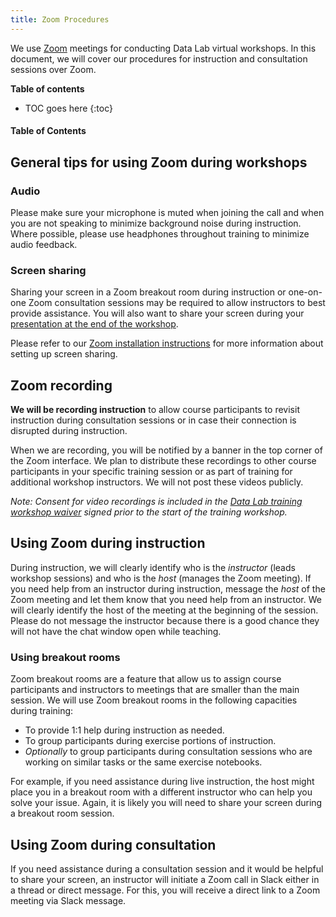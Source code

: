 ```yaml
---
title: Zoom Procedures
---
```

We use [Zoom](https://zoom.us/) meetings for conducting Data Lab virtual workshops.
In this document, we will cover our procedures for instruction and consultation sessions over Zoom.

**Table of contents**

* TOC goes here
{:toc}

#### Table of Contents

## General tips for using Zoom during workshops

### Audio

Please make sure your microphone is muted when joining the call and when you are not speaking to minimize background noise during instruction.
Where possible, please use headphones throughout training to minimize audio feedback.
### Screen sharing

Sharing your screen in a Zoom breakout room during instruction or one-on-one Zoom consultation sessions may be required to allow instructors to best provide assistance.
You will also want to share your screen during your [presentation at the end of the workshop](../workshop/workshop-logistics.md#participant-presentations).

Please refer to our [Zoom installation instructions](software-installation.md#enabling-screen-share) for more information about setting up screen sharing.

## Zoom recording

**We will be recording instruction** to allow course participants to revisit instruction during consultation sessions or in case their connection is disrupted during instruction.

When we are recording, you will be notified by a banner in the top corner of the Zoom interface.
We plan to distribute these recordings to other course participants in your specific training session or as part of training for additional workshop instructors.
We will not post these videos publicly.

_Note: Consent for video recordings is included in the [Data Lab training workshop waiver](../ccdl-training-waiver.pdf) signed prior to the start of the training workshop._

## Using Zoom during instruction

During instruction, we will clearly identify who is the _instructor_ (leads workshop sessions) and who is the _host_ (manages the Zoom meeting).
If you need help from an instructor during instruction, message the _host_ of the Zoom meeting and let them know that you need help from an instructor.
We will clearly identify the host of the meeting at the beginning of the session.
Please do not message the instructor because there is a good chance they will not have the chat window open while teaching.

### Using breakout rooms

Zoom breakout rooms are a feature that allow us to assign course participants and instructors to meetings that are smaller than the main session.
We will use Zoom breakout rooms in the following capacities during training:

* To provide 1:1 help during instruction as needed.
* To group participants during exercise portions of instruction.
* _Optionally_ to group participants during consultation sessions who are working on similar tasks or the same exercise notebooks.

For example, if you need assistance during live instruction, the host might place you in a breakout room with a different instructor who can help you solve your issue.
Again, it is likely you will need to share your screen during a breakout room session.

## Using Zoom during consultation

If you need assistance during a consultation session and it would be helpful to share your screen, an instructor will initiate a Zoom call in Slack either in a thread or direct message.
For this, you will receive a direct link to a Zoom meeting via Slack message.